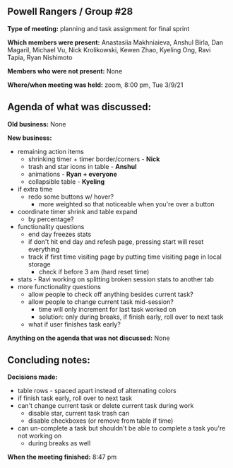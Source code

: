 ## Powell Rangers / Group #28

**Type of meeting:** planning and task assignment for final sprint

**Which members were present:** Anastasiia Makhniaieva, Anshul Birla, Dan Magaril, Michael Vu, Nick Krolikowski, Kewen Zhao, Kyeling Ong, Ravi Tapia, Ryan Nishimoto

**Members who were not present:** None

**Where/when meeting was held:** zoom, 8:00 pm, Tue 3/9/21


## Agenda of what was discussed:

**Old business:** None

**New business:** 
+ remaining action items
  + shrinking timer + timer border/corners - **Nick**
  + trash and star icons in table - **Anshul**
  + animations - **Ryan + everyone**
  + collapsible table - **Kyeling**
+ if extra time
  + redo some buttons w/ hover?
    + more weighted so that noticeable when you're over a button
+ coordinate timer shrink and table expand
  + by percentage?
+ functionality questions
  + end day freezes stats
  + if don't hit end day and refesh page, pressing start will reset everything
  + track if first time visiting page by putting time visiting page in local storage
    + check if before 3 am (hard reset time)
+ stats - Ravi working on splitting broken session stats to another tab
+ more functionality questions
  + allow people to check off anything besides current task?
  + allow people to change current task mid-session?
    + time will only increment for last task worked on
    + solution: only during breaks, if finish early, roll over to next task
  + what if user finishes task early?

**Anything on the agenda that was not discussed:**  None


## Concluding notes:

**Decisions made:** 
+ table rows - spaced apart instead of alternating colors
+ if finish task early, roll over to next task
+ can't change current task or delete current task during work
  + disable star, current task trash can
  + disable checkboxes (or remove from table if time)
+ can un-complete a task but shouldn't be able to complete a task you're not working on
  + during breaks as well

**When the meeting finished:** 8:47 pm

